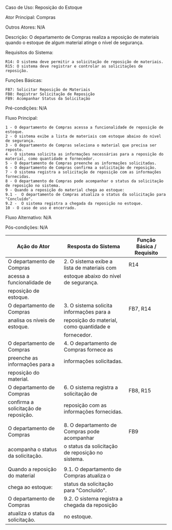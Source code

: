 Caso de Uso: Reposição do Estoque

Ator Principal: Compras

Outros Atores: N/A

Descrição: O departamento de Compras realiza a reposição de materiais quando o estoque de algum material atinge o nível de segurança.

Requisitos do Sistema:

    R14: O sistema deve permitir a solicitação de reposição de materiais.
    R15: O sistema deve registrar e controlar as solicitações de reposição.

Funções Básicas:

    FB7: Solicitar Reposição de Materiais
    FB8: Registrar Solicitação de Reposição
    FB9: Acompanhar Status da Solicitação

Pré-condições: N/A

Fluxo Principal:

    1 - O departamento de Compras acessa a funcionalidade de reposição de estoque.
    2 - O sistema exibe a lista de materiais com estoque abaixo do nível de segurança.
    3 - O departamento de Compras seleciona o material que precisa ser reposto.
    4 - O sistema solicita as informações necessárias para a reposição do material, como quantidade e fornecedor.
    5 - O departamento de Compras preenche as informações solicitadas.
    6 - O departamento de Compras confirma a solicitação de reposição.
    7 - O sistema registra a solicitação de reposição com as informações fornecidas.
    8 - O departamento de Compras pode acompanhar o status da solicitação de reposição no sistema.
    9 - Quando a reposição do material chega ao estoque:
    9.1 -  O departamento de Compras atualiza o status da solicitação para "Concluído".
    9.2 -  O sistema registra a chegada da reposição no estoque.
    10 - O caso de uso é encerrado.

Fluxo Alternativo:
N/A

Pós-condições: N/A

| Ação do Ator                         | Resposta do Sistema                            | Função Básica / Requisito |
|--------------------------------------|------------------------------------------------|--------------------------|
| O departamento de Compras            | 2. O sistema exibe a lista de materiais com    | R14                      |
| acessa a funcionalidade de           | estoque abaixo do nível de segurança.          |                          |
| reposição de estoque.                 |                                                |                          |
| O departamento de Compras            | 3. O sistema solicita informações para a       | FB7, R14                 |
| analisa os níveis de estoque.         | reposição do material, como quantidade e        |                          |
|                                       | fornecedor.                                    |                          |
| O departamento de Compras            | 4. O departamento de Compras fornece as         |                          |
| preenche as informações para a       | informações solicitadas.                       |                          |
| reposição do material.                |                                                |                          |
| O departamento de Compras            | 6. O sistema registra a solicitação de         | FB8, R15                 |
| confirma a solicitação de reposição. | reposição com as informações fornecidas.        |                          |
|                                       |                                                |                          |
| O departamento de Compras            | 8. O departamento de Compras pode acompanhar   | FB9                      |
| acompanha o status da solicitação.   | o status da solicitação de reposição no sistema.|                          |
|                                       |                                                |                          |
| Quando a reposição do material       | 9.1. O departamento de Compras atualiza o       |                          |
| chega ao estoque:                    | status da solicitação para "Concluído".         |                          |
| O departamento de Compras            | 9.2. O sistema registra a chegada da reposição |                          |
| atualiza o status da solicitação.    | no estoque.                                    |                          |
